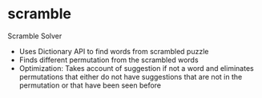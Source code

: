 # scramble
Scramble Solver
- Uses Dictionary API to find words from scrambled puzzle
- Finds different permutation from the scrambled words
- Optimization: Takes account of suggestion if not a word and eliminates permutations that either do not have suggestions that are not in the permutation or that have been seen before
